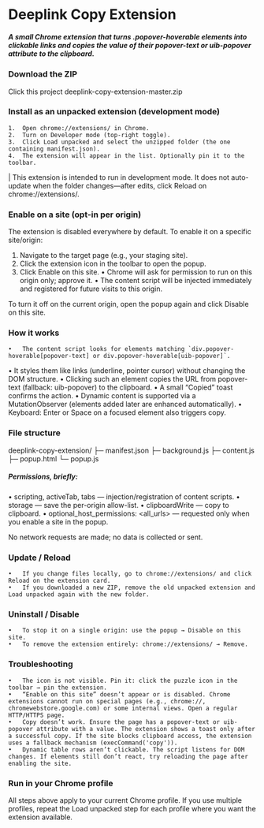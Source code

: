 # Deeplink Copy Extension

##### A small Chrome extension that turns .popover-hoverable elements into clickable links and copies the value of their popover-text or uib-popover attribute to the clipboard.

### Download the ZIP

Click this project deeplink-copy-extension-master.zip

### Install as an unpacked extension (development mode)

	1.	Open chrome://extensions/ in Chrome.
	2.	Turn on Developer mode (top-right toggle).
	3.	Click Load unpacked and select the unzipped folder (the one containing manifest.json).
	4.	The extension will appear in the list. Optionally pin it to the toolbar.

| This extension is intended to run in development mode. It does not auto-update when the folder changes—after edits, click Reload on chrome://extensions/.

### Enable on a site (opt-in per origin)

The extension is disabled everywhere by default. To enable it on a specific site/origin:
1.	Navigate to the target page (e.g., your staging site).
2.	Click the extension icon in the toolbar to open the popup.
3.	Click Enable on this site.
    •	Chrome will ask for permission to run on this origin only; approve it.
    •	The content script will be injected immediately and registered for future visits to this origin.

To turn it off on the current origin, open the popup again and click Disable on this site.

### How it works

	•	The content script looks for elements matching `div.popover-hoverable[popover-text] or div.popover-hoverable[uib-popover]`.
•	It styles them like links (underline, pointer cursor) without changing the DOM structure.
•	Clicking such an element copies the URL from popover-text (fallback: uib-popover) to the clipboard.
•	A small “Copied” toast confirms the action.
•	Dynamic content is supported via a MutationObserver (elements added later are enhanced automatically).
•	Keyboard: Enter or Space on a focused element also triggers copy.

### File structure

deeplink-copy-extension/
├─ manifest.json
├─ background.js
├─ content.js
├─ popup.html
└─ popup.js

##### Permissions, briefly:
•	scripting, activeTab, tabs — injection/registration of content scripts.
•	storage — save the per-origin allow-list.
•	clipboardWrite — copy to clipboard.
•	optional_host_permissions: <all_urls> — requested only when you enable a site in the popup.

No network requests are made; no data is collected or sent.

### Update / Reload

	•	If you change files locally, go to chrome://extensions/ and click Reload on the extension card.
	•	If you downloaded a new ZIP, remove the old unpacked extension and Load unpacked again with the new folder.

### Uninstall / Disable

	•	To stop it on a single origin: use the popup → Disable on this site.
	•	To remove the extension entirely: chrome://extensions/ → Remove.

### Troubleshooting

	•	The icon is not visible. Pin it: click the puzzle icon in the toolbar → pin the extension.
	•	“Enable on this site” doesn’t appear or is disabled. Chrome extensions cannot run on special pages (e.g., chrome://, chromewebstore.google.com) or some internal views. Open a regular HTTP/HTTPS page.
	•	Copy doesn’t work. Ensure the page has a popover-text or uib-popover attribute with a value. The extension shows a toast only after a successful copy. If the site blocks clipboard access, the extension uses a fallback mechanism (execCommand('copy')).
	•	Dynamic table rows aren’t clickable. The script listens for DOM changes. If elements still don’t react, try reloading the page after enabling the site.

### Run in your Chrome profile

All steps above apply to your current Chrome profile. If you use multiple profiles, repeat the Load unpacked step for each profile where you want the extension available.
